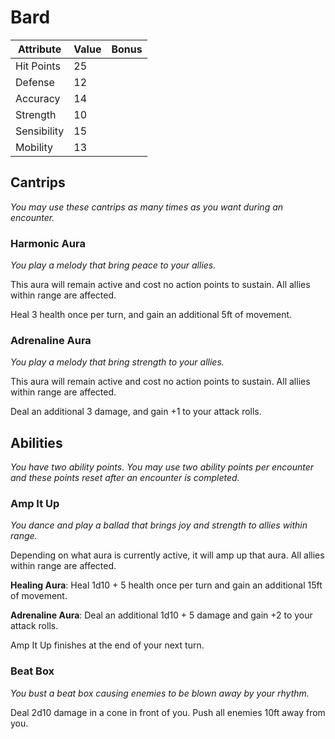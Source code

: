 # Bard

|Attribute|Value|Bonus|
|---|---|---|
|Hit Points|25|<center> </center>|
|Defense|12|<center> </center>|
|Accuracy|14|<center> </center>|
|Strength|10|<center> </center>|
|Sensibility|15|<center> </center>|
|Mobility|13|<center> </center>|

## Cantrips
_You may use these cantrips as many times as you want during an encounter._

### Harmonic Aura

_You play a melody that bring peace to your allies._

This aura will remain active and cost no action points to sustain. All allies within range are affected.

Heal 3 health once per turn, and gain an additional 5ft of movement.

### Adrenaline Aura

_You play a melody that bring strength to your allies._

This aura will remain active and cost no action points to sustain. All allies within range are affected.

Deal an additional 3 damage, and gain +1 to your attack rolls.

## Abilities
_You have two ability points.  You may use two ability points per encounter and these points reset after an encounter is completed._

### Amp It Up

_You dance and play a ballad that brings joy and strength to allies within range._

Depending on what aura is currently active, it will amp up that aura. All allies within range are affected.

**Healing Aura**: Heal 1d10 + 5 health once per turn and gain an additional 15ft of movement.

**Adrenaline Aura**: Deal an additional 1d10 + 5 damage and gain +2 to your attack rolls.

Amp It Up finishes at the end of your next turn.

### Beat Box

_You bust a beat box causing enemies to be blown away by your rhythm._

Deal 2d10 damage in a cone in front of you. Push all enemies 10ft away from you.
